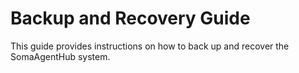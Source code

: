 # Backup and Recovery Guide
This guide provides instructions on how to back up and recover the SomaAgentHub system.

